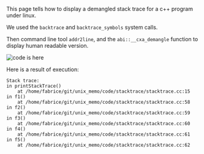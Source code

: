 This page tells how to display a demangled stack trace for a c++ program under linux.

We used the ```backtrace``` and ```backtrace_symbols``` system calls.

Then command line tool ```addr2line```, and the ```abi::__cxa_demangle``` function to display human readable version.

![code is here](https://github.com/fderepas/unix_memo/blob/main/code/stracktrace/)

Here is a result of execution:

```
Stack trace:
in printStackTrace()
    at /home/fabrice/git/unix_memo/code/stacktrace/stacktrace.cc:15
in f1()
    at /home/fabrice/git/unix_memo/code/stacktrace/stacktrace.cc:58
in f2()
    at /home/fabrice/git/unix_memo/code/stacktrace/stacktrace.cc:59
in f3()
    at /home/fabrice/git/unix_memo/code/stacktrace/stacktrace.cc:60
in f4()
    at /home/fabrice/git/unix_memo/code/stacktrace/stacktrace.cc:61
in f5()
    at /home/fabrice/git/unix_memo/code/stacktrace/stacktrace.cc:62
```


